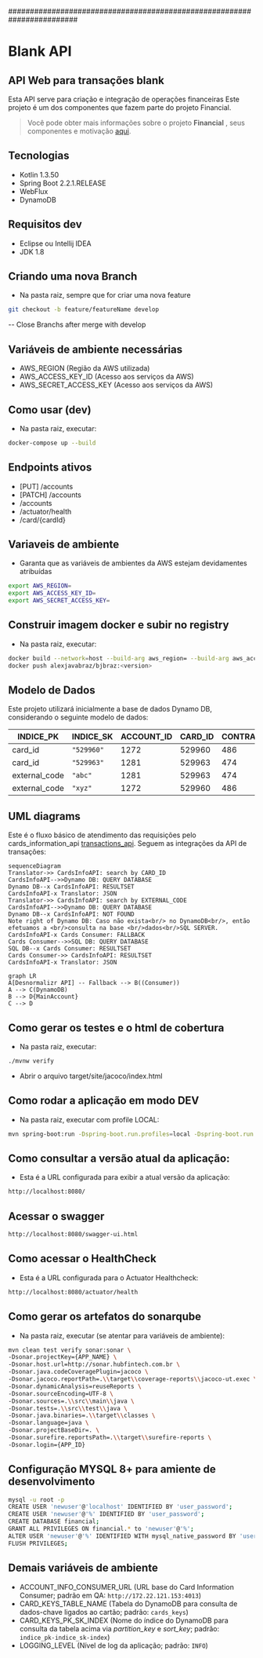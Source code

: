 ########################################################################
# Blank API
## API Web para transações blank 
Esta API serve para criação e integração de operações financeiras
Este projeto é um dos componentes que fazem parte do projeto Financial.
> Você pode obter mais informações sobre o projeto  **Financial** , seus componentes e motivação [aqui](https://bitbucket.org/bjbraz_financial/transactions_api/src/master/).

## Tecnologias
- Kotlin 1.3.50
- Spring Boot 2.2.1.RELEASE
- WebFlux
- DynamoDB

## Requisitos dev
- Eclipse ou Intellij IDEA
- JDK 1.8

## Criando uma nova Branch
- Na pasta raiz, sempre que for criar uma nova feature
```bash
git checkout -b feature/featureName develop
```
-- Close Branchs after merge with develop


## Variáveis de ambiente necessárias

- AWS_REGION (Região da AWS utilizada)
- AWS_ACCESS_KEY_ID (Acesso aos serviços da AWS)
- AWS_SECRET_ACCESS_KEY (Acesso aos serviços da AWS)

## Como usar (dev)

- Na pasta raiz, executar:

```bash
docker-compose up --build
```

## Endpoints ativos
- [PUT] /accounts
- [PATCH] /accounts
- /accounts
- /actuator/health
- /card/{cardId}

## Variaveis de ambiente

- Garanta que as variáveis de ambientes da AWS estejam devidamentes atribuídas

```bash
export AWS_REGION=
export AWS_ACCESS_KEY_ID=
export AWS_SECRET_ACCESS_KEY=
```

## Construir imagem docker e subir no registry

- Na pasta raiz, executar:

```bash
docker build --network=host --build-arg aws_region= --build-arg aws_access_key_id= --build-arg aws_secret_access_key= -t alexjavabraz/bjbraz:<version> .
docker push alexjavabraz/bjbraz:<version>
```

## Modelo de Dados
Este projeto utilizará inicialmente a base de dados Dynamo DB, considerando o seguinte modelo de dados:

|INDICE_PK       |INDICE_SK|ACCOUNT_ID|CARD_ID|CONTRACT_ID|EXTERNAL_CODE|MAIN_ACCOUNT_ID|
|----------------|---------|----------|----------|----------|----------|----------|
|card_id|`"529960"`|1272|529960|486|`"xyz"`|846|
|card_id|`"529963"`|1281|529963|474|`"abc"`|780|
|external_code|`"abc"`|1281|529963|474|`"abc"`|780|
|external_code|`"xyz"`|1272|529960|486|`"xyz"`|846|

## UML diagrams

Este é o fluxo básico de atendimento das requisições pelo cards_information_api [transactions_api](https://bitbucket.org/bjbraz_financial/transactions_api/src/master/). Seguem as integrações da API de transações:

```mermaid
sequenceDiagram
Translator->> CardsInfoAPI: search by CARD_ID
CardsInfoAPI-->>Dynamo DB: QUERY DATABASE
Dynamo DB--x CardsInfoAPI: RESULTSET
CardsInfoAPI-x Translator: JSON
Translator->> CardsInfoAPI: search by EXTERNAL_CODE
CardsInfoAPI-->>Dynamo DB: QUERY DATABASE
Dynamo DB--x CardsInfoAPI: NOT FOUND
Note right of Dynamo DB: Caso não exista<br/> no DynamoDB<br/>, então efetuamos a <br/>consulta na base <br/>dados<br/>SQL SERVER.
CardsInfoAPI-x Cards Consumer: FALLBACK
Cards Consumer-->>SQL DB: QUERY DATABASE
SQL DB--x Cards Consumer: RESULTSET
Cards Consumer->> CardsInfoAPI: RESULTSET
CardsInfoAPI-x Translator: JSON

```

```mermaid
graph LR  
A[Desnormalizr API] -- Fallback --> B((Consumer))  
A --> C(DynamoDB)  
B --> D{MainAccount}  
C --> D
```


## Como gerar os testes e o html de cobertura

- Na pasta raiz, executar:

```bash
./mvnw verify
```

- Abrir o arquivo target/site/jacoco/index.html

## Como rodar a aplicação em modo DEV
- Na pasta raiz, executar com profile LOCAL:
```bash
mvn spring-boot:run -Dspring-boot.run.profiles=local -Dspring-boot.run.jvmArguments="-Xdebug -Xrunjdwp:transport=dt_socket,server=y,suspend=n,address=5005"
```

## Como consultar a versão atual da aplicação:
- Esta é a URL configurada para exibir a atual versão da aplicação:
```bash
http://localhost:8080/
```

## Acessar o swagger

```bash
http://localhost:8080/swagger-ui.html
```

## Como acessar o HealthCheck
- Esta é a URL configurada para o Actuator Healthcheck:
```bash
http://localhost:8080/actuator/health
```

## Como gerar os artefatos do sonarqube
- Na pasta raiz, executar (se atentar para variáveis de ambiente):
```bash
mvn clean test verify sonar:sonar \
-Dsonar.projectKey={APP_NAME} \
-Dsonar.host.url=http://sonar.hubfintech.com.br \
-Dsonar.java.codeCoveragePlugin=jacoco \
-Dsonar.jacoco.reportPath=.\\target\\coverage-reports\\jacoco-ut.exec \
-Dsonar.dynamicAnalysis=reuseReports \
-Dsonar.sourceEncoding=UTF-8 \
-Dsonar.sources=.\\src\\main\\java \
-Dsonar.tests=.\\src\\test\\java \
-Dsonar.java.binaries=.\\target\\classes \
-Dsonar.language=java \
-Dsonar.projectBaseDir=. \
-Dsonar.surefire.reportsPath=.\\target\\surefire-reports \
-Dsonar.login={APP_ID}
```

## Configuração MYSQL 8+ para amiente de desenvolvimento
```bash
mysql -u root -p
CREATE USER 'newuser'@'localhost' IDENTIFIED BY 'user_password';
CREATE USER 'newuser'@'%' IDENTIFIED BY 'user_password';
CREATE DATABASE financial;
GRANT ALL PRIVILEGES ON financial.* to 'newuser'@'%';
ALTER USER 'newuser'@'%' IDENTIFIED WITH mysql_native_password BY 'user_password';
FLUSH PRIVILEGES;
```

## Demais variáveis de ambiente

- ACCOUNT_INFO_CONSUMER_URL (URL base do Card Information Consumer; padrão em QA: `http://172.22.121.153:4013`)
- CARD_KEYS_TABLE_NAME (Tabela do DynamoDB para consulta de dados-chave ligados ao cartão; padrão: `cards_keys`)
- CARD_KEYS_PK_SK_INDEX (Nome do índice do DynamoDB para consulta da tabela acima via *partition_key* e *sort_key*; padrão: `indice_pk-indice_sk-index`)
- LOGGING_LEVEL (Nível de log da aplicação; padrão: `INFO`)
